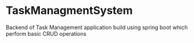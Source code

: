 # TaskManagmentSystem
Backend of Task Management application  build using spring boot which perform basic  CRUD  operations 
